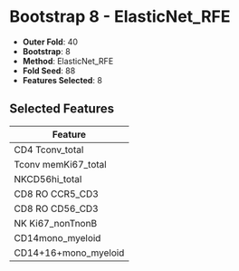 # Bootstrap 8 - ElasticNet_RFE

- **Outer Fold**: 40
- **Bootstrap**: 8
- **Method**: ElasticNet_RFE
- **Fold Seed**: 88
- **Features Selected**: 8

## Selected Features

| Feature |
|---------|
| CD4 Tconv_total |
| Tconv memKi67_total |
| NKCD56hi_total |
| CD8 RO CCR5_CD3 |
| CD8 RO CD56_CD3 |
| NK Ki67_nonTnonB |
| CD14mono_myeloid |
| CD14+16+mono_myeloid |
